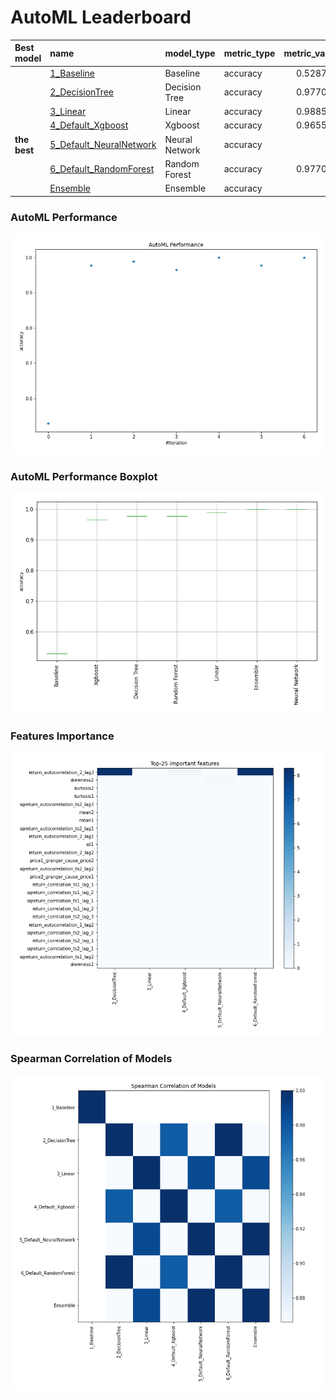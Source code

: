 # AutoML Leaderboard

| Best model   | name                                                         | model_type     | metric_type   |   metric_value |   train_time |
|:-------------|:-------------------------------------------------------------|:---------------|:--------------|---------------:|-------------:|
|              | [1_Baseline](1_Baseline/README.md)                           | Baseline       | accuracy      |       0.528736 |         0.9  |
|              | [2_DecisionTree](2_DecisionTree/README.md)                   | Decision Tree  | accuracy      |       0.977011 |         4.63 |
|              | [3_Linear](3_Linear/README.md)                               | Linear         | accuracy      |       0.988506 |         4.55 |
|              | [4_Default_Xgboost](4_Default_Xgboost/README.md)             | Xgboost        | accuracy      |       0.965517 |         4.06 |
| **the best** | [5_Default_NeuralNetwork](5_Default_NeuralNetwork/README.md) | Neural Network | accuracy      |       1        |         2.77 |
|              | [6_Default_RandomForest](6_Default_RandomForest/README.md)   | Random Forest  | accuracy      |       0.977011 |         7.98 |
|              | [Ensemble](Ensemble/README.md)                               | Ensemble       | accuracy      |       1        |         0.39 |

### AutoML Performance
![AutoML Performance](ldb_performance.png)

### AutoML Performance Boxplot
![AutoML Performance Boxplot](ldb_performance_boxplot.png)

### Features Importance
![features importance across models](features_heatmap.png)



### Spearman Correlation of Models
![models spearman correlation](correlation_heatmap.png)

